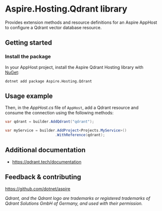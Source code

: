 # Aspire.Hosting.Qdrant library

Provides extension methods and resource definitions for an Aspire AppHost to configure a Qdrant vector database resource.

## Getting started

### Install the package

In your AppHost project, install the Aspire Qdrant Hosting library with [NuGet](https://www.nuget.org):

```dotnetcli
dotnet add package Aspire.Hosting.Qdrant
```

## Usage example

Then, in the _AppHost.cs_ file of `AppHost`, add a Qdrant resource and consume the connection using the following methods:

```csharp
var qdrant = builder.AddQdrant("qdrant");

var myService = builder.AddProject<Projects.MyService>()
                       .WithReference(qdrant);
```

## Additional documentation
* https://qdrant.tech/documentation

## Feedback & contributing

https://github.com/dotnet/aspire

_Qdrant, and the Qdrant logo are trademarks or registered trademarks of Qdrant Solutions GmbH of Germany, and used with their permission._
